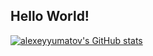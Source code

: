 ## Hello World!

[![alexeyyumatov's GitHub stats](https://github-readme-stats.vercel.app/api?username=alexeyumatov&show_icons=true&theme=gruvbox)](https://github.com/anuraghazra/github-readme-stats&show_icons=true&theme=gruvbox)
